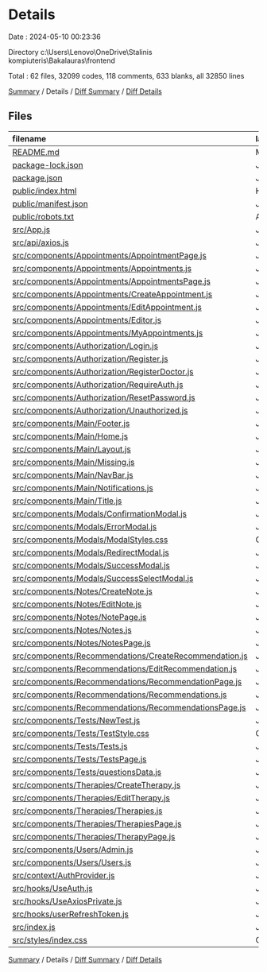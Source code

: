 # Details

Date : 2024-05-10 00:23:36

Directory c:\\Users\\Lenovo\\OneDrive\\Stalinis kompiuteris\\Bakalauras\\frontend

Total : 62 files,  32099 codes, 118 comments, 633 blanks, all 32850 lines

[Summary](results.md) / Details / [Diff Summary](diff.md) / [Diff Details](diff-details.md)

## Files
| filename | language | code | comment | blank | total |
| :--- | :--- | ---: | ---: | ---: | ---: |
| [README.md](/README.md) | Markdown | 0 | 0 | 2 | 2 |
| [package-lock.json](/package-lock.json) | JSON | 27,220 | 0 | 1 | 27,221 |
| [package.json](/package.json) | JSON | 41 | 0 | 1 | 42 |
| [public/index.html](/public/index.html) | HTML | 17 | 23 | 3 | 43 |
| [public/manifest.json](/public/manifest.json) | JSON | 25 | 0 | 1 | 26 |
| [public/robots.txt](/public/robots.txt) | ApexLog | 3 | 0 | 1 | 4 |
| [src/App.js](/src/App.js) | JavaScript | 88 | 0 | 11 | 99 |
| [src/api/axios.js](/src/api/axios.js) | JavaScript | 10 | 0 | 2 | 12 |
| [src/components/Appointments/AppointmentPage.js](/src/components/Appointments/AppointmentPage.js) | JavaScript | 58 | 1 | 9 | 68 |
| [src/components/Appointments/Appointments.js](/src/components/Appointments/Appointments.js) | JavaScript | 184 | 10 | 18 | 212 |
| [src/components/Appointments/AppointmentsPage.js](/src/components/Appointments/AppointmentsPage.js) | JavaScript | 19 | 0 | 4 | 23 |
| [src/components/Appointments/CreateAppointment.js](/src/components/Appointments/CreateAppointment.js) | JavaScript | 138 | 10 | 16 | 164 |
| [src/components/Appointments/EditAppointment.js](/src/components/Appointments/EditAppointment.js) | JavaScript | 151 | 4 | 17 | 172 |
| [src/components/Appointments/Editor.js](/src/components/Appointments/Editor.js) | JavaScript | 144 | 1 | 13 | 158 |
| [src/components/Appointments/MyAppointments.js](/src/components/Appointments/MyAppointments.js) | JavaScript | 153 | 0 | 14 | 167 |
| [src/components/Authorization/Login.js](/src/components/Authorization/Login.js) | JavaScript | 92 | 3 | 14 | 109 |
| [src/components/Authorization/Register.js](/src/components/Authorization/Register.js) | JavaScript | 200 | 4 | 22 | 226 |
| [src/components/Authorization/RegisterDoctor.js](/src/components/Authorization/RegisterDoctor.js) | JavaScript | 271 | 4 | 30 | 305 |
| [src/components/Authorization/RequireAuth.js](/src/components/Authorization/RequireAuth.js) | JavaScript | 17 | 0 | 5 | 22 |
| [src/components/Authorization/ResetPassword.js](/src/components/Authorization/ResetPassword.js) | JavaScript | 163 | 4 | 19 | 186 |
| [src/components/Authorization/Unauthorized.js](/src/components/Authorization/Unauthorized.js) | JavaScript | 16 | 0 | 4 | 20 |
| [src/components/Main/Footer.js](/src/components/Main/Footer.js) | JavaScript | 8 | 0 | 2 | 10 |
| [src/components/Main/Home.js](/src/components/Main/Home.js) | JavaScript | 20 | 0 | 4 | 24 |
| [src/components/Main/Layout.js](/src/components/Main/Layout.js) | JavaScript | 9 | 0 | 2 | 11 |
| [src/components/Main/Missing.js](/src/components/Main/Missing.js) | JavaScript | 13 | 0 | 2 | 15 |
| [src/components/Main/NavBar.js](/src/components/Main/NavBar.js) | JavaScript | 71 | 0 | 10 | 81 |
| [src/components/Main/Notifications.js](/src/components/Main/Notifications.js) | JavaScript | 81 | 1 | 11 | 93 |
| [src/components/Main/Title.js](/src/components/Main/Title.js) | JavaScript | 10 | 0 | 2 | 12 |
| [src/components/Modals/ConfirmationModal.js](/src/components/Modals/ConfirmationModal.js) | JavaScript | 21 | 0 | 3 | 24 |
| [src/components/Modals/ErrorModal.js](/src/components/Modals/ErrorModal.js) | JavaScript | 20 | 0 | 4 | 24 |
| [src/components/Modals/ModalStyles.css](/src/components/Modals/ModalStyles.css) | CSS | 78 | 5 | 15 | 98 |
| [src/components/Modals/RedirectModal.js](/src/components/Modals/RedirectModal.js) | JavaScript | 25 | 0 | 5 | 30 |
| [src/components/Modals/SuccessModal.js](/src/components/Modals/SuccessModal.js) | JavaScript | 27 | 0 | 5 | 32 |
| [src/components/Modals/SuccessSelectModal.js](/src/components/Modals/SuccessSelectModal.js) | JavaScript | 20 | 0 | 4 | 24 |
| [src/components/Notes/CreateNote.js](/src/components/Notes/CreateNote.js) | JavaScript | 104 | 6 | 12 | 122 |
| [src/components/Notes/EditNote.js](/src/components/Notes/EditNote.js) | JavaScript | 99 | 2 | 12 | 113 |
| [src/components/Notes/NotePage.js](/src/components/Notes/NotePage.js) | JavaScript | 44 | 2 | 7 | 53 |
| [src/components/Notes/Notes.js](/src/components/Notes/Notes.js) | JavaScript | 119 | 5 | 12 | 136 |
| [src/components/Notes/NotesPage.js](/src/components/Notes/NotesPage.js) | JavaScript | 17 | 0 | 3 | 20 |
| [src/components/Recommendations/CreateRecommendation.js](/src/components/Recommendations/CreateRecommendation.js) | JavaScript | 83 | 9 | 13 | 105 |
| [src/components/Recommendations/EditRecommendation.js](/src/components/Recommendations/EditRecommendation.js) | JavaScript | 104 | 3 | 12 | 119 |
| [src/components/Recommendations/RecommendationPage.js](/src/components/Recommendations/RecommendationPage.js) | JavaScript | 45 | 1 | 6 | 52 |
| [src/components/Recommendations/Recommendations.js](/src/components/Recommendations/Recommendations.js) | JavaScript | 135 | 0 | 15 | 150 |
| [src/components/Recommendations/RecommendationsPage.js](/src/components/Recommendations/RecommendationsPage.js) | JavaScript | 19 | 0 | 4 | 23 |
| [src/components/Tests/NewTest.js](/src/components/Tests/NewTest.js) | JavaScript | 149 | 2 | 16 | 167 |
| [src/components/Tests/TestStyle.css](/src/components/Tests/TestStyle.css) | CSS | 57 | 4 | 8 | 69 |
| [src/components/Tests/Tests.js](/src/components/Tests/Tests.js) | JavaScript | 144 | 0 | 19 | 163 |
| [src/components/Tests/TestsPage.js](/src/components/Tests/TestsPage.js) | JavaScript | 54 | 1 | 11 | 66 |
| [src/components/Tests/questionsData.js](/src/components/Tests/questionsData.js) | JavaScript | 129 | 0 | 2 | 131 |
| [src/components/Therapies/CreateTherapy.js](/src/components/Therapies/CreateTherapy.js) | JavaScript | 178 | 0 | 17 | 195 |
| [src/components/Therapies/EditTherapy.js](/src/components/Therapies/EditTherapy.js) | JavaScript | 156 | 0 | 20 | 176 |
| [src/components/Therapies/Therapies.js](/src/components/Therapies/Therapies.js) | JavaScript | 140 | 7 | 16 | 163 |
| [src/components/Therapies/TherapiesPage.js](/src/components/Therapies/TherapiesPage.js) | JavaScript | 17 | 0 | 4 | 21 |
| [src/components/Therapies/TherapyPage.js](/src/components/Therapies/TherapyPage.js) | JavaScript | 50 | 1 | 8 | 59 |
| [src/components/Users/Admin.js](/src/components/Users/Admin.js) | JavaScript | 19 | 0 | 3 | 22 |
| [src/components/Users/Users.js](/src/components/Users/Users.js) | JavaScript | 170 | 1 | 15 | 186 |
| [src/context/AuthProvider.js](/src/context/AuthProvider.js) | JavaScript | 11 | 0 | 4 | 15 |
| [src/hooks/UseAuth.js](/src/hooks/UseAuth.js) | JavaScript | 6 | 0 | 2 | 8 |
| [src/hooks/UseAxiosPrivate.js](/src/hooks/UseAxiosPrivate.js) | JavaScript | 37 | 0 | 7 | 44 |
| [src/hooks/userRefreshToken.js](/src/hooks/userRefreshToken.js) | JavaScript | 22 | 0 | 3 | 25 |
| [src/index.js](/src/index.js) | JavaScript | 18 | 0 | 1 | 19 |
| [src/styles/index.css](/src/styles/index.css) | CSS | 560 | 4 | 105 | 669 |

[Summary](results.md) / Details / [Diff Summary](diff.md) / [Diff Details](diff-details.md)